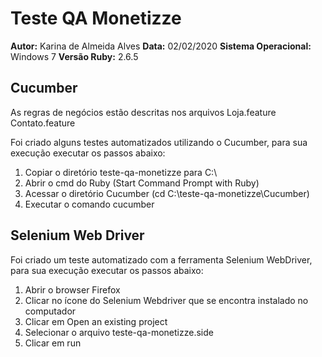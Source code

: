 
# Teste QA Monetizze

**Autor:** Karina de Almeida Alves
**Data:** 02/02/2020
**Sistema Operacional:** Windows 7
**Versão Ruby:** 2.6.5

## Cucumber

As regras de negócios estão descritas nos arquivos
Loja.feature
Contato.feature

Foi criado alguns testes automatizados utilizando o Cucumber, para sua execução executar os passos abaixo: 

1) Copiar o diretório teste-qa-monetizze para C:\
2) Abrir o cmd do Ruby (Start Command Prompt with Ruby)
3) Acessar o diretório Cucumber (cd C:\teste-qa-monetizze\Cucumber)
4) Executar o comando cucumber


## Selenium Web Driver

Foi criado um teste automatizado com a ferramenta Selenium WebDriver, para sua execução executar os passos abaixo:

1) Abrir o browser Firefox
2) Clicar no ícone do Selenium Webdriver que se encontra instalado no computador
3) Clicar em Open an existing project
4) Selecionar o arquivo teste-qa-monetizze.side
5) Clicar em run








